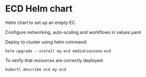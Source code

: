 # ECD Helm chart

Helm chart to set up an empty EC.

Configure networking, auto-scaling and workflows in values.yaml

Deploy to cluster using helm command:

`helm upgrade --install my-ecd mediationzone-ecd`

To verify that resources are correctly deployed:

`kubectl describe ecd my-ecd`
